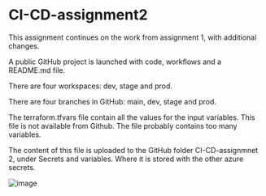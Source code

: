 # CI-CD-assignment2

This assignment continues on the work from assignment 1, with additional changes. 

A public GitHub project is launched with code, workflows and a README.md file. 

There are four workspaces: dev, stage and prod.

There are four branches in GitHub: main, dev, stage and prod. 


The terraform.tfvars file contain all the values for the input variables. 
This file is not available from Github. The file probably contains too many variables. 

The content of this file is uploaded to the GitHub folder CI-CD-assignmnet 2, 
under Secrets and variables. Where it is stored with the other azure secrets. 


![image](https://github.com/SusanneKol/CI-CD-assignment2/assets/142806442/79c2cfd0-1227-41da-90b2-694b32833892)
